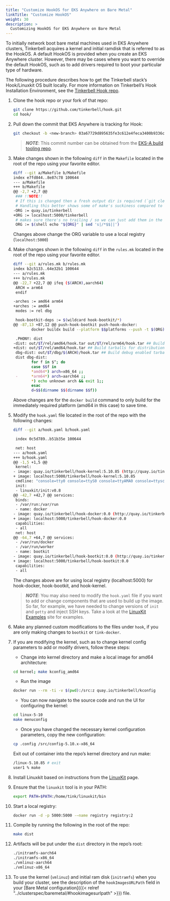```yaml
---
title: "Customize HookOS for EKS Anywhere on Bare Metal"
linkTitle: "Customize HookOS"
weight: 30
description: >
  Customizing HookOS for EKS Anywhere on Bare Metal
---
```


To initially network boot bare metal machines used in EKS Anywhere clusters, Tinkerbell acquires a kernel and initial ramdisk that is referred to as the HookOS.
A default HookOS is provided when you create an EKS Anywhere cluster.
However, there may be cases where you want to override the default HookOS, such as to add drivers required to boot your particular type of hardware.

The following procedure describes how to get the Tinkerbell stack’s Hook/Linuxkit OS built locally.
For more information on Tinkerbell’s Hook Installation Environment, see the [Tinkerbell Hook repo](https://github.com/tinkerbell/hook).

1. Clone the hook repo or your fork of that repo:

    ```bash
    git clone https://github.com/tinkerbell/hook.git
    cd hook/
    ```

1. Pull down the commit that EKS Anywhere is tracking for Hook:

    ```bash
    git checkout -b <new-branch> 03a67729d895635fe3c612e4feca3400b9336cc9
    ```

    >**_NOTE_**: This commit number can be obtained from the [EKS-A build tooling repo](https://github.com/aws/eks-anywhere-build-tooling/blob/main/projects/tinkerbell/hook/GIT_TAG).
    >

1. Make changes shown in the following `diff` in the `Makefile` located in the root of the repo using your favorite editor. 

    ```bash
    diff --git a/Makefile b/Makefile
    index e7fd844..8e87c78 100644
    --- a/Makefile
    +++ b/Makefile
    @@ -2,7 +2,7 @@
     ### !!NOTE!!
     # If this is changed then a fresh output dir is required (`git clean -fxd` or just `rm -rf out`)
     # Handling this better shows some of make's suckiness compared to newer build tools (redo, tup ...) where the command lines to tools invoked isn't tracked by make
    -ORG := quay.io/tinkerbell
    +ORG := localhost:5000/tinkerbell
     # makes sure there's no trailing / so we can just add them in the recipes which looks nicer
     ORG := $(shell echo "${ORG}" | sed 's|/*$$||')

     ```

    Changes above change the ORG variable to use a local registry (`localhost:5000`) 

1. Make changes shown in the following `diff` in the `rules.mk` located in the root of the repo using your favorite editor.

    ```bash
    diff --git a/rules.mk b/rules.mk
    index b2c5133..64e32b1 100644
    --- a/rules.mk
    +++ b/rules.mk
    @@ -22,7 +22,7 @@ ifeq ($(ARCH),aarch64)
     ARCH = arm64
     endif
 
    -arches := amd64 arm64
    +arches := amd64
     modes := rel dbg
 
     hook-bootkit-deps := $(wildcard hook-bootkit/*)
    @@ -87,13 +87,12 @@ push-hook-bootkit push-hook-docker:
            docker buildx build --platform $$platforms --push -t $(ORG)/$(container):$T $(container)
 
     .PHONY: dist
    -dist: out/$T/rel/amd64/hook.tar out/$T/rel/arm64/hook.tar ## Build tarballs for distribution
    +dist: out/$T/rel/amd64/hook.tar ## Build tarballs for distribution
     dbg-dist: out/$T/dbg/$(ARCH)/hook.tar ## Build debug enabled tarball
     dist dbg-dist:
            for f in $^; do
            case $$f in
            *amd64*) arch=x86_64 ;;
     -      *arm64*) arch=aarch64 ;;
            *) echo unknown arch && exit 1;;
            esac
            d=$$(dirname $$(dirname $$f))

    ```

    Above changes are for the `docker build` command to only build for the immediately required platform (amd64 in this case) to save time.


1. Modify the `hook.yaml` file located in the root of the repo with the following changes:

    ```bash
    diff --git a/hook.yaml b/hook.yaml
    
     index 0c5d789..b51b35e 100644
    
     net: host
    --- a/hook.yaml
    +++ b/hook.yaml
    @@ -1,5 +1,5 @@
     kernel:
    - image: quay.io/tinkerbell/hook-kernel:5.10.85 (http://quay.io/tinkerbell/hook-kernel:5.10.85)
    + image: localhost:5000/tinkerbell/hook-kernel:5.10.85
     cmdline: "console=tty0 console=ttyS0 console=ttyAMA0 console=ttysclp0"
     init:
     - linuxkit/init:v0.8
    @@ -42,7 +42,7 @@ services:
     binds:
     - /var/run:/var/run
     - name: docker
    - image: quay.io/tinkerbell/hook-docker:0.0 (http://quay.io/tinkerbell/hook-docker:0.0)
    + image: localhost:5000/tinkerbell/hook-docker:0.0
     capabilities:
     - all
     net: host
    @@ -64,7 +64,7 @@ services:
     - /var/run/docker
     - /var/run/worker
     - name: bootkit
    - image: quay.io/tinkerbell/hook-bootkit:0.0 (http://quay.io/tinkerbell/hook-bootkit:0.0)
    + image: localhost:5000/tinkerbell/hook-bootkit:0.0
     capabilities:
     - all
    ```

    The changes above are for using local registry (localhost:5000) for hook-docker, hook-bootkit, and hook-kernel. 

    >**_NOTE_**: You may also need to modify the `hook.yaml` file if you want to add or change components that are used to build up the image. So far, for example, we have needed to change versions of `init` and `getty` and inject SSH keys. Take a look at the [LinuxKit Examples](https://github.com/linuxkit/linuxkit/tree/master/examples) site for examples.
    >

1. Make any planned custom modifications to the files under `hook`, if you are only making changes to `bootkit` or `tink-docker`.
    
    
1. If you are modifying the kernel, such as to change kernel config parameters to add or modify drivers, follow these steps:

    * Change into kernel directory and make a local image for amd64 architecture:

    ```bash
    cd kernel; make kconfig_amd64
    ```

    * Run the image

    ```bash
    docker run --rm -ti -v $(pwd):/src:z quay.io/tinkerbell/kconfig
    ```

    * You can now navigate to the source code and run the UI for configuring the kernel:

    ```bash
    cd linux-5-10
    make menuconfig
    ```

    * Once you have changed the necessary kernel configuration parameters, copy the new configuration:

    ```bash
    cp .config /src/config-5.10.x-x86_64
    ```

    Exit out of container into the repo’s kernel directory and run make:

    ```bash
    /linux-5.10.85 # exit
    user1 % make
    ```

1. Install Linuxkit based on instructions from the [LinuxKit](https://github.com/linuxkit/linuxkit) page.
    
    
1. Ensure that the `linuxkit` tool is in your PATH:

    ```bash
    export PATH=$PATH:/home/tink/linuxkit/bin
    ```

1. Start a local registry:

    ```bash
    docker run -d -p 5000:5000 -—name registry registry:2
    ```

1. Compile by running the following in the root of the repo:

    ```bash
    make dist  
    ```
1. Artifacts will be put under the `dist` directory in the repo’s root:

    ```bash
    ./initramfs-aarch64
    ./initramfs-x86_64
    ./vmlinuz-aarch64
    ./vmlinuz-x86_64
    ```

1. To use the kernel (`vmlinuz`) and initial ram disk (`initramfs`) when you build your cluster, see the description of the `hookImagesURLPath` field in your [Bare Metal configuration]({{< relref "../clusterspec/baremetal/#hookimagesurlpath" >}}) file.
